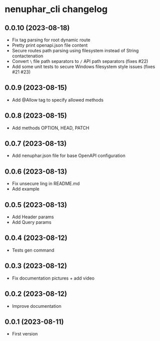 # nenuphar_cli changelog

## 0.0.10 (2023-08-18)

* Fix tag parsing for root dynamic route
* Pretty print openapi.json file content
* Secure routes path parsing using filesystem instead of String contactenation
* Convert `\` file path separators to `/` API path separators (fixes #22)
* Add some unit tests to secure Windows filesystem style issues (fixes #21 #23)

## 0.0.9 (2023-08-15)

* Add @Allow tag to specify allowed methods

## 0.0.8 (2023-08-15)

* Add methods OPTION, HEAD, PATCH

## 0.0.7 (2023-08-13)

* Add nenuphar.json file for base OpenAPI configuration

## 0.0.6 (2023-08-13)

* Fix unsecure ling in README.md
* Add example

## 0.0.5 (2023-08-13)

* Add Header params
* Add Query params

## 0.0.4 (2023-08-12)

* Tests gen command

## 0.0.3 (2023-08-12)

* Fix documentation pictures + add video

## 0.0.2 (2023-08-12)

* Improve documentation

## 0.0.1 (2023-08-11)

* First version